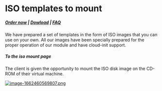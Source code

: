 # ISO templates to mount

#####  [Order now](https://panel.puqcloud.com/index.php?rp=/store/whmcs-module-proxmox-kvm) | [Dowload](https://download.puqcloud.com/WHMCS/servers/PUQ_WHMCS-Proxmox-KVM/) | [FAQ](https://faq.puqcloud.com/)

We have prepared a set of templates in the form of ISO images that you can use on your own. All our images have been specially prepared for the proper operation of our module and have cloud-init support.

##### To the iso mount page

The client is given the opportunity to mount the ISO disk image on the CD-ROM of their virtual machine.

[![image-1662460569807.png](https://doc.puq.info/uploads/images/gallery/2022-09/scaled-1680-/image-1662460569807.png)](https://doc.puq.info/uploads/images/gallery/2022-09/image-1662460569807.png)